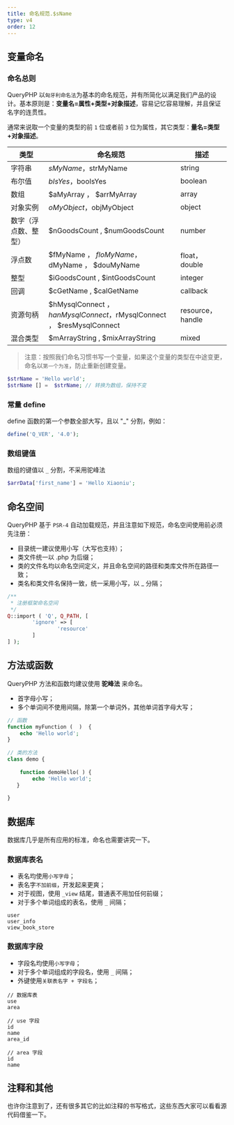 ```yaml
---
title: 命名规范.$sName
type: v4
order: 12
---
```


## 变量命名

### 命名总则
QueryPHP 以`匈牙利命名法`为基本的命名规范，并有所简化以满足我们产品的设计。基本原则是：**变量名=属性+类型+对象描述**，容易记忆容易理解，并且保证名字的连贯性。

通常来说取一个变量的类型的前 `1` 位或者前 `3` 位为属性，其它类型：**量名=类型+对象描述**。

| 类型   |  命名规范  | 描述  |
| --- | --- | --- |
|  字符串  |  $sMyName，$strMyName  |  string  |
|  布尔值 |  $bIsYes，$booIsYes  |  boolean  |
|  数组  | $aMyArray ， $arrMyArray  |  array  |
|  对象实例  |  $oMyObject，$objMyObject  |  object  |
|  数字（浮点数、整型）  |  $nGoodsCount , $numGoodsCount  |   number |
|  浮点数  |  $fMyName ， $floMyName，$dMyName ， $douMyName   |  float，double  |
|  整型  |  $iGoodsCount , $intGoodsCount  |  integer   |
|  回调 |  $cGetName , $calGetName  | callback  |
| 资源句柄 |  $hMysqlConnect ， $hanMysqlConnect，$rMysqlConnect ， $resMysqlConnect  |  resource，handle  |
|  混合类型 |  $mArrayString , $mixArrayString  |  mixed  |

> 注意：按照我们命名习惯书写一个变量，如果这个变量的类型在中途变更，命名以`第一个为准`，防止重新创建变量。

``` php
$strName = 'Hello world';
$strName [] =  $strName; // 转换为数组，保持不变
```

### 常量 define
define 函数的第一个参数全部大写，且以 "_" 分割，例如：

``` php
define('Q_VER', '4.0');
```

### 数组键值
数组的键值以 `_` 分割，不采用驼峰法

``` php
$arrData['first_name'] = 'Hello Xiaoniu';
```

## 命名空间
QueryPHP 基于 `PSR-4` 自动加载规范，并且注意如下规范，命名空间使用前必须先注册：
* 目录统一建议使用小写（大写也支持）；
* 类文件统一以 .php 为后缀；
* 类的文件名均以命名空间定义，并且命名空间的路径和类库文件所在路径一致；
* 类名和类文件名保持一致，统一采用小写，以 _ 分隔；

``` php
/**
 * 注册框架命名空间
 */
Q::import ( 'Q', Q_PATH, [ 
        'ignore' => [ 
                'resource' 
        ] 
] );
```

## 方法或函数
QueryPHP 方法和函数均建议使用 **驼峰法** 来命名。
* 首字母小写；
* 多个单词间不使用间隔，除第一个单词外，其他单词首字母大写；

``` php
// 函数   
function myFunction (  )  {
    echo 'Hello world';
}   
  
// 类的方法   
class demo {   
  
    function demoHello( ) {   
        echo 'Hello world';
   }   
  
}
```

## 数据库
数据库几乎是所有应用的标准，命名也需要讲究一下。
### 数据库表名
* 表名均使用`小写字母`；
* 表名字`不加前缀`，开发起来更爽；
* 对于视图，使用 `_view` 结尾，普通表不用加任何前缀；
* 对于多个单词组成的表名，使用 `_` 间隔；

```
user   
user_info   
view_book_store
```

### 数据库字段
* 字段名均使用`小写字母`；
* 对于多个单词组成的字段名，使用 `_` 间隔；
* 外键使用`关联表名字 + 字段名`；

```
// 数据库表   
use  
area 
  
// use 字段   
id   
name
area_id

// area 字段
id
name
```

## 注释和其他
也许你注意到了，还有很多其它的比如注释的书写格式，这些东西大家可以看看源代码借鉴一下。